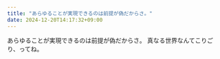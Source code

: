 ```yaml
---
title: "あらゆることが実現できるのは前提が偽だからさ。"
date: 2024-12-20T14:17:32+09:00
---
```

あらゆることが実現できるのは前提が偽だからさ。
真なる世界なんてこりごり、ってね。
